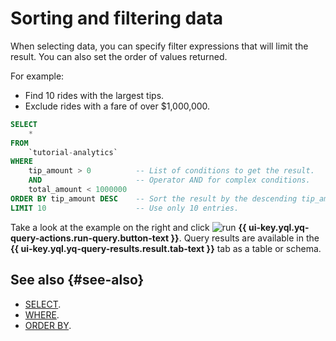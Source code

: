 # Sorting and filtering data

When selecting data, you can specify filter expressions that will limit the result. You can also set the order of values returned.

For example:

* Find 10 rides with the largest tips.
* Exclude rides with a fare of over $1,000,000.

```sql
SELECT
    *
FROM
    `tutorial-analytics`
WHERE
    tip_amount > 0          -- List of conditions to get the result.
    AND                     -- Operator AND for complex conditions.
    total_amount < 1000000
ORDER BY tip_amount DESC    -- Sort the result by the descending tip_amount values.
LIMIT 10                    -- Use only 10 entries.
```

Take a look at the example on the right and click ![run](../../_assets/console-icons/play-fill.svg) **{{ ui-key.yql.yq-query-actions.run-query.button-text }}**.
Query results are available in the **{{ ui-key.yql.yq-query-results.result.tab-text }}** tab as a table or schema.

## See also {#see-also}

* [SELECT](https://ydb.tech/en/docs/yql/reference/syntax/select).
* [WHERE](https://ydb.tech/en/docs/yql/reference/syntax/select#where).
* [ORDER BY](https://ydb.tech/en/docs/yql/reference/syntax/select#order-by).
